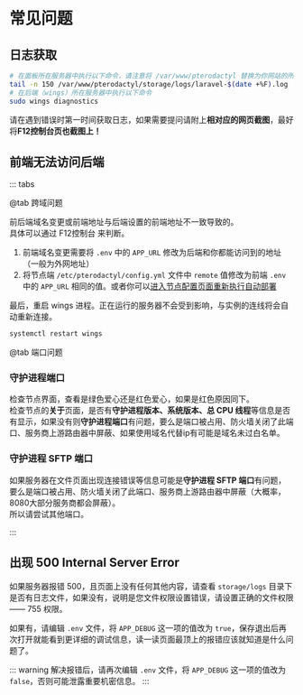 # 常见问题

## 日志获取

```bash
# 在面板所在服务器中执行以下命令，请注意将 /var/www/pterodactyl 替换为你网站的所在绝对位置
tail -n 150 /var/www/pterodactyl/storage/logs/laravel-$(date +%F).log | nc pteropaste.com 99
# 在后端（wings）所在服务器中执行以下命令
sudo wings diagnostics
```

请在遇到错误时第一时间获取日志，如果需要提问请附上**相对应的网页截图**，最好将**F12控制台页也截图上！**

## 前端无法访问后端

::: tabs

@tab 跨域问题

前后端域名变更或前端地址与后端设置的前端地址不一致导致的。  
具体可以通过 F12控制台 来判断。

1. 前端域名变更需要将 `.env` 中的 `APP_URL` 修改为后端和你都能访问到的地址（一般为外网地址）
2. 将节点端 `/etc/pterodactyl/config.yml` 文件中 `remote` 值修改为前端 `.env` 中的 `APP_URL` 相同的值。或者你可以[进入节点配置页面重新执行自动部署](/community/config/nodes/add_node.html#配置节点)

最后，重启 wings 进程。正在运行的服务器不会受到影响，与实例的连线将会自动重新连接。

``` bash
systemctl restart wings
```

@tab 端口问题

### 守护进程端口

检查节点界面，查看是绿色爱心还是红色爱心，如果是红色原因同下。  
检查节点的**关于**页面，是否有**守护进程版本、系统版本、总 CPU 线程**等信息是否有显示，如果没有则**守护进程端口**有问题，要么是端口被占用、防火墙关闭了此端口、服务商上游路由器中屏蔽、如果使用域名代替ip有可能是域名未过白名单。

### 守护进程 SFTP 端口

如果服务器在文件页面出现连接错误等信息可能是**守护进程 SFTP 端口**有问题，要么是端口被占用、防火墙关闭了此端口、服务商上游路由器中屏蔽（大概率，8080大部分服务商都会屏蔽）。  
所以请尝试其他端口。

:::

## 出现 500 Internal Server Error

如果服务器报错 500，且页面上没有任何其他内容，请查看 `storage/logs` 目录下是否有日志文件，如果没有，说明是您文件权限设置错误，请设置正确的文件权限 —— 755 权限。

如果有，请编辑 `.env` 文件，将 `APP_DEBUG` 这一项的值改为 `true`，保存退出后再次打开就能看到更详细的调试信息，读一读页面最顶上的报错应该就知道是什么问题了。

::: warning
解决报错后，请再次编辑 `.env` 文件，将 `APP_DEBUG` 这一项的值改为 `false`，否则可能泄露重要机密信息。
:::
